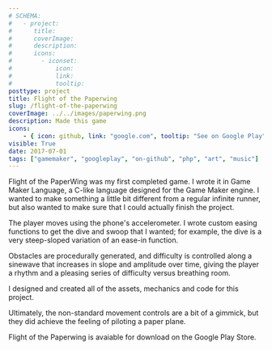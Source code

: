 ```yaml
---
# SCHEMA:
#   - project:
#      title:
#      coverImage:
#      description:
#      icons:
#        - iconset:
#            icon:
#            link:
#            tooltip:
posttype: project
title: Flight of the Paperwing
slug: /flight-of-the-paperwing
coverImage: ../../images/paperwing.png
description: Made this game
icons:
    - { icon: github, link: "google.com", tooltip: "See on Google Play" }
visible: True
date: 2017-07-01
tags: ["gamemaker", "googleplay", "on-github", "php", "art", "music"]
---
```


Flight of the PaperWing was my first completed game. I wrote it in Game Maker Language, a C-like language designed for the Game Maker engine. I wanted to make something a little bit different from a regular infinite runner, but also wanted to make sure that I could actually finish the project.

The player moves using the phone's accelerometer. I wrote custom easing functions to get the dive and swoop that I wanted; for example, the dive is a very steep-sloped variation of an ease-in function.

Obstacles are procedurally generated, and difficulty is controlled along a sinewave that increases in slope and amplitude over time, giving the player a rhythm and a pleasing series of difficulty versus breathing room.

I designed and created all of the assets, mechanics and code for this project.

Ultimately, the non-standard movement controls are a bit of a gimmick, but they did achieve the feeling of piloting a paper plane.

Flight of the Paperwing is avaiable for download on the Google Play Store.
